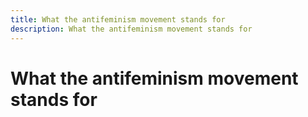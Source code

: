 ```yaml
---
title: What the antifeminism movement stands for
description: What the antifeminism movement stands for
---
```

# What the antifeminism movement stands for
